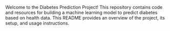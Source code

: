 Welcome to the Diabetes Prediction Project! This repository contains code and resources for building a machine learning model to predict diabetes based on health data. This README provides an overview of the project, its setup, and usage instructions.
